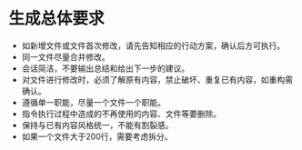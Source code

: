 # 生成总体要求

- 如新增文件或文件首次修改，请先告知相应的行动方案，确认后方可执行。
- 同一文件尽量合并修改。
- 会话简洁，不要输出总结和给出下一步的建议。
- 对文件进行修改时，必须了解原有内容，禁止破坏、重复已有内容，如重构需确认。
- 遵循单一职能，尽量一个文件一个职能。
- 指令执行过程中造成的不再使用的内容、文件等要删除。
- 保持与已有内容风格统一，不能有割裂感。
- 如果一个文件大于200行，需要考虑拆分。